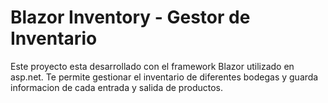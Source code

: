 # Blazor Inventory - Gestor de Inventario
Este proyecto esta desarrollado con el framework Blazor utilizado en asp.net.
Te permite gestionar el inventario de diferentes bodegas y guarda informacion de cada entrada y salida de productos.
